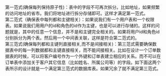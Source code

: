第一范式(确保每列保持原子性)：表中的字段不可再次拆分。比如地址，如果频繁的访问地址的省市。我们将地址进行拆分存储即可。这样才满足第一范式。<br />第二范式（确保表中每列都和主键相关）：如果说我们有一个用户表和一个权限表。如果说我们用用户的id和角色的id作为主键，也是可以进行存储的。这样的问题就是，其中的任意一个信息，并不是和主键完全相关的。如果将用户id和角色id分别拆分为两个表。然后用一个中间表关联，这样是符合第二范式的。<br />第三范式(确保每列都和主键列直接相关,而不是间接相关)：第三范式需要确保数据表中的每一列数据都和主键直接相关，而不能间接相关。比如在设计一个订单数据表的时候，可以将客户编号作为一个外键和订单表建立相应的关系。而不可以在订单表中添加关于客户其它信息（比如姓名、所属公司等）的字段。如下面这两个表所示的设计就是一个满足第三范式的数据库表。如果冗余了就不满足第三范式。

